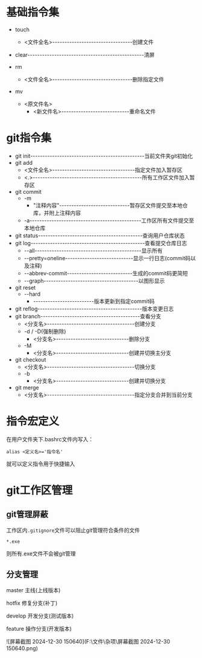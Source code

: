 # 基础指令集

+ touch
  + <文件全名>---------------------------------创建文件

+ clear------------------------------------------------清屏
+ rm
  + <文件全名>---------------------------------删除指定文件
+ mv
  + <原文件名>
    + <新文件名>----------------------------重命名文件


# git指令集

+ git init-----------------------------------------------当前文件夹git初始化
+ git add
  + <文件全名>----------------------------------指定文件加入暂存区
  + <.>---------------------------------------------所有工作区文件加入暂存区
+ git commit
  + -m
    + "注释内容"-----------------------------暂存区文件提交至本地仓库，并附上注释内容
  + -a----------------------------------------------工作区所有文件提交至本地仓库
+ git status-------------------------------------------查询用户仓库状态
+ git log-----------------------------------------------查看提交仓库日志
  + --all--------------------------------------------显示所有
  + --pretty=oneline----------------------------显示一行日志(commit码以及注释)
  + --abbrev-commit---------------------------生成的commit码更简短
  + --graph---------------------------------------以图形显示
+ git reset
  + --hard 
    + <commitID>-------------------------版本更新到指定commit码
+ git reflog-------------------------------------------版本变更日志
+ git branch-----------------------------------------查看分支
  + <分支名>------------------------------------创建分支
  + -d / -D(强制删除)
    + <分支名>------------------------------删除分支
  + -M
    + <分支名>------------------------------创建并切换主分支
+ git checkout
  + <分支名>------------------------------------切换分支
  + -b
    + <分支名>------------------------------创建并切换分支
+ git merge
  + <分支名>------------------------------------指定分支合并到当前分支


# 指令宏定义

在用户文件夹下.bashrc文件内写入：

```
alias <定义名>='指令名'
```

就可以定义指令用于快捷输入

# git工作区管理

## git管理屏蔽

工作区内`.gitignore`文件可以阻止git管理符合条件的文件

```.gitignore
*.exe
```

则所有.exe文件不会被git管理

## 分支管理

master	  主线(上线版本)

hotfix	     修复分支(补丁)

develop	 开发分支(测试版本)

feature	  操作分支(开发版本)

![屏幕截图 2024-12-30 150640](F:\文件\杂项\屏幕截图 2024-12-30 150640.png)